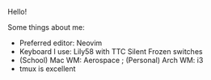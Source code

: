 Hello!

Some things about me:
- Preferred editor: Neovim
- Keyboard I use: Lily58 with TTC Silent Frozen switches
- (School) Mac WM: Aerospace ; (Personal) Arch WM: i3
- tmux is excellent

